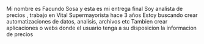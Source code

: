 Mi nombre es Facundo Sosa y esta es mi entrega final 
Soy analista de precios , trabajo en Vital Supermayorista hace 3 años 
Estoy buscando crear automatizaciones de datos, analisis, archivos etc
Tambien crear aplicaciones o webs donde el usuario tenga a su disposicion la informacion de precios
